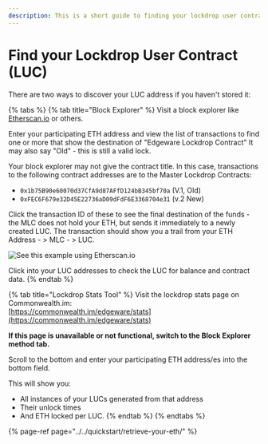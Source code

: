 ```yaml
---
description: This is a short guide to finding your lockdrop user contract address.
---
```


# Find your Lockdrop User Contract \(LUC\)

There are two ways to discover your LUC address if you haven't stored it:

{% tabs %}
{% tab title="Block Explorer" %}
Visit a block explorer like [Etherscan.io](http://Etherscan.io) or others.

Enter your participating ETH address and view the list of transactions to find one or more that show the destination of "Edgeware Lockdrop Contract" It may also say "Old" - this is still a valid lock.

Your block explorer may not give the contract title. In this case, transactions to the following contract addresses are to the Master Lockdrop Contracts:

- `0x1b75B90e60070d37CfA9d87AFfD124bB345bf70a` \(V.1, Old\)
- `0xFEC6F679e32D45E22736aD09dFdF6E3368704e31` \(v.2 New\)

Click the transaction ID of these to see the final destination of the funds - the MLC does not hold your ETH, but sends it immediately to a newly created LUC. The transaction should show you a trail from your ETH Address - &gt; MLC - &gt; LUC.

![See this example using Etherscan.io](/img/screen-shot-2020-02-12-at-4.00.06-pm.png)

Click into your LUC addresses to check the LUC for balance and contract data.
{% endtab %}

{% tab title="Lockdrop Stats Tool" %}
Visit the lockdrop stats page on Commonwealth.im:  
[https://commonwealth.im/edgeware/stats](https://commonwealth.im/edgeware/stats)

**If this page is unavailable or not functional, switch to the Block Explorer method tab.**

Scroll to the bottom and enter your participating ETH address/es into the bottom field.

This will show you:

- All instances of your LUCs generated from that address
- Their unlock times
- And ETH locked per LUC.
  {% endtab %}
  {% endtabs %}

{% page-ref page="../../quickstart/retrieve-your-eth/" %}
